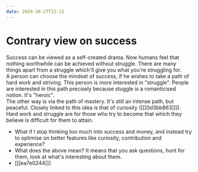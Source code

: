 ```yaml
---
date: 2020-10-27T22:12
---
```


# Contrary view on success

Success can be viewed as a self-created drama. Now humans feel that nothing worthwhile can be achieved without struggle. There are many things apart from a struggle which'll give you what you're struggling for.  
A person can choose the mindset of success, if he wishes to take a path of hard work and striving. This person is more interested in "struggle". People are interested in this path precisely because stuggle is a romanticised notion. It's "heroic".  
The other way is via the path of mastery. It's still an intense path, but peaceful. Closely linked to this idea is that of curiosity ([[[0d3bb863]]]). Hard work and struggle are for those who try to become that which they believe is difficult for them to attain.

- What if I stop thinking too much into success and money, and instead try to optimise on better features like curiosity, contribution and experience?
- What does the above mean? It means that you ask questions, hunt for them, look at what's interesting about them. 
- [[[ea7e0244]]]
